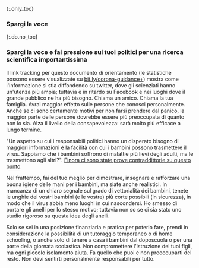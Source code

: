 {:.only_toc}
### Spargi la voce

{:.do.no_toc}
### Spargi la voce e fai pressione sui tuoi politici per una ricerca scientifica importantissima

Il link tracking per questo documento di orientamento (le statistiche possono essere visualizzate su [bit.ly/corona-guidance+](https://bit.ly/corona-guidance+)) mostra come l'informazione si stia diffondendo su twitter, dove gli scienziati hanno un'utenza più ampia; tuttavia è in ritardo su Facebook e nei luoghi dove il grande pubblico ne ha più bisogno. Chiama un amico. Chiama la tua famiglia. Avrai maggior effetto sulle persone che conosci personalmente. Anche se ci sono certamente motivi per non farsi prendere dal panico, la maggior parte delle persone dovrebbe essere più preoccupata di quanto non lo sia. Alza il livello della consapevolezza: sarà molto più efficace a lungo termine.

"Un aspetto su cui i responsabili politici hanno un disperato bisogno di maggiori informazioni è la facilità con cui i bambini possono trasmettere il virus. Sappiamo che i bambini soffrono di malattie più lievi degli adulti, ma le trasmettono agli altri?". [Finora ci sono state prove  contraddittorie su questo punto](https://twitter.com/joshmich/status/1236286986161356801)

Nel frattempo, fai del tuo meglio per dimostrare, insegnare e rafforzare una buona igiene delle mani per i bambini, ma siate anche realistici. In mancanza di un chiaro segnale sul grado di vettorialità dei bambini, tenete le unghie dei vostri bambini (e le vostre) più corte possibili (in sicurezza), in modo che il virus abbia meno luoghi in cui nascondersi. Ho smesso di portare gli anelli per lo stesso motivo; tuttavia non so se ci sia stato uno studio rigoroso su questa idea degli anelli.

Solo se sei in una posizione finanziaria e pratica per poterlo fare, prendi in considerazione la possibilità di un tutoraggio temporaneo o di home schooling, o anche solo di tenere a casa i bambini dal doposcuola o per una parte della giornata scolastica. Non compromettere l'istruzione dei tuoi figli, ma ogni piccolo isolamento aiuta. Fa quello che puoi e non preoccuparti del resto. Non devi sentirti personalmente responsabili per tutto.
